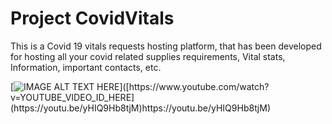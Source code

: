 # Project CovidVitals
 This is a Covid 19 vitals requests hosting platform, that has been developed for hosting all your covid related supplies requirements, Vital stats, Information, important contacts, etc.

[![IMAGE ALT TEXT HERE]([https://img.youtube.com/vi/YOUTUBE_VIDEO_ID_HERE/0.jpg](https://youtu.be/yHIQ9Hb8tjM))]([https://www.youtube.com/watch?v=YOUTUBE_VIDEO_ID_HERE](https://youtu.be/yHIQ9Hb8tjM)https://youtu.be/yHIQ9Hb8tjM)
